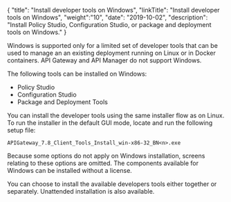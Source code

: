 {
"title": "Install developer tools on Windows",
"linkTitle": "Install developer tools on Windows",
"weight":"10",
"date": "2019-10-02",
"description": "Install Policy Studio, Configuration Studio, or package and deployment tools on Windows."
}

Windows is supported only for a limited set of developer tools that can be used to manage an an existing deployment running on Linux or in Docker containers. API Gateway and API Manager do not support Windows.

The following tools can be installed on Windows:

* Policy Studio
* Configuration Studio
* Package and Deployment Tools

You can install the developer tools using the same installer flow as on Linux. To run the installer in the default GUI mode, locate and run the following setup file:

`APIGateway_7.8_Client_Tools_Install_win-x86-32_BN<n>.exe`

Because some options do not apply on Windows installation, screens relating to these options are omitted. The components available for Windows can be installed without a license.

You can choose to install the available developers tools either together or separately. Unattended installation is also available.
